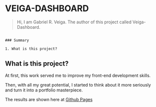 # VEIGA-DASHBOARD
> Hi, I am Gabriel R. Veiga. The author of this project called Veiga-Dashboard.

~~~

### Summary

1. What is this project?

~~~

## What is this project?



At first, this work served me to improve my front-end development skills.

Then, with all my great potential, I started to think about it more seriously and turn it into a portfolio masterpiece.

The results are shown here at [Github Pages](https://veigacoder.github.io/veiga-dashboard/)
